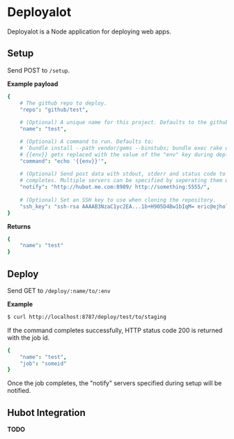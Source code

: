 # Deployalot
Deployalot is a Node application for deploying web apps.

## Setup
Send POST to `/setup`.

**Example payload**

```coffeescript
{
    # The github repo to deploy.
    "repo": "github/test",
    
    # (Optional) A unique name for this project. Defaults to the github repo name
    "name": "test",

    # (Optional) A command to run. Defaults to:
    # `bundle install --path vendor/gems --binstubs; bundle exec rake deploy:{{env}}`
    # {{env}} gets replaced with the value of the "env" key during deploy.
    "command": "echo '{{env}}'",
    
    # (Optional) Send post data with stdout, stderr and status code to the url specified when a deployment
    # completes. Multiple servers can be specified by seperating them with spaces
    "notify": "http://hubot.me.com:8989/ http://something:5555/",
    
    # (Optional) Set an SSH key to use when cloning the repository.
    "ssh_key": "ssh-rsa AAAAB3NzaC1yc2EA...1b+H905D4Bw1bIqM= eric@ejholmes.net"
}
```

**Returns**

```coffeescript
{
    "name": "test"
}
```

## Deploy
Send GET to `/deploy/:name/to/:env`

**Example**

```bash
$ curl http://localhost:8787/deploy/test/to/staging
```

If the command completes successfully, HTTP status code 200 is returned with the job id.

```coffeescript
{
    "name": "test",
    "job": "someid"
}
```

Once the job completes, the "notify" servers specified during setup will be notified.

## Hubot Integration
**TODO**
